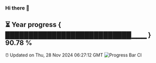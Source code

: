 ### Hi there 👋
⏳ Year progress { ███████████████████████████▁▁▁ } 90.78 %
---
⏰ Updated on Thu, 28 Nov 2024 06:27:12 GMT
![Progress Bar CI](https://github.com/liununu/liununu/workflows/Progress%20Bar%20CI/badge.svg)
